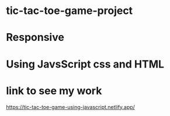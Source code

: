 # tic-tac-toe-game-project 
# Responsive 
# Using JavsScript css and HTML

# link to see my work 
https://tic-tac-toe-game-using-javascript.netlify.app/
